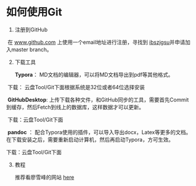 # 如何使用Git



1. 注册到GitHub

​       在 www.github.com 上使用一个email地址进行注册，寻找到 [ibszjgsu](https://github.com/ibszjgsu)并申请加入master branch。

2. 下载工具

   **Typora**： MD文档的编辑器，可以将MD文档导出到pdf等其他格式。

​       下载： 云盘Tool/Git下面根据系统是32位或者64位选择安装 

​       **GitHubDesktop**: 上传下载各种文件，和GitHub同步的工具，需要首先Commit到缓存，然后Fetch到线上的数据库，这样数据才可以更新。

​        下载：云盘Tool/Git下面

​         **pandoc** ： 配合Typora使用的插件，可以导入导出docx，Latex等更多的文档。在下载安装之后，需要重新启动计算机，然后再启动Typora，方可生效。

下载：云盘Tool/Git下面

3. 教程

   推荐看廖雪峰的网站 [here](https://www.liaoxuefeng.com/wiki/0013739516305929606dd18361248578c67b8067c8c017b000)

